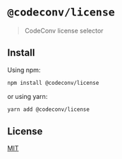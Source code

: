 # `@codeconv/license`

> CodeConv license selector

## Install

Using npm:

```bash
npm install @codeconv/license
```

or using yarn:

```bash
yarn add @codeconv/license
```

## License

[MIT](LICENSE)
